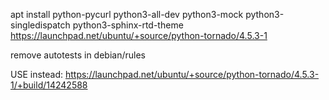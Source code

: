 apt install python-pycurl python3-all-dev python3-mock python3-singledispatch python3-sphinx-rtd-theme
https://launchpad.net/ubuntu/+source/python-tornado/4.5.3-1

remove autotests in debian/rules


USE instead:
https://launchpad.net/ubuntu/+source/python-tornado/4.5.3-1/+build/14242588
